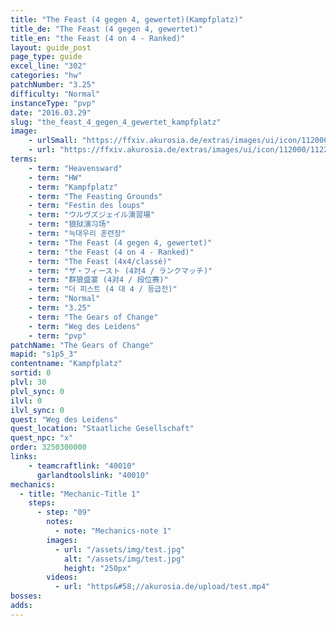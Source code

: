 ```yaml
---
title: "The Feast (4 gegen 4, gewertet)(Kampfplatz)"
title_de: "The Feast (4 gegen 4, gewertet)"
title_en: "the Feast (4 on 4 - Ranked)"
layout: guide_post
page_type: guide
excel_line: "302"
categories: "hw"
patchNumber: "3.25"
difficulty: "Normal"
instanceType: "pvp"
date: "2016.03.29"
slug: "the_feast_4_gegen_4_gewertet_kampfplatz"
image:
    - urlSmall: "https://ffxiv.akurosia.de/extras/images/ui/icon/112000/112218.png"
    - url: "https://ffxiv.akurosia.de/extras/images/ui/icon/112000/112218.png"
terms:
    - term: "Heavensward"
    - term: "HW"
    - term: "Kampfplatz"
    - term: "The Feasting Grounds"
    - term: "Festin des loups"
    - term: "ウルヴズジェイル演習場"
    - term: "狼狱演习场"
    - term: "늑대우리 훈련장"
    - term: "The Feast (4 gegen 4, gewertet)"
    - term: "the Feast (4 on 4 - Ranked)"
    - term: "The Feast (4x4/classé)"
    - term: "ザ・フィースト (4対4 / ランクマッチ)"
    - term: "群狼盛宴 (4对4 / 段位赛)"
    - term: "더 피스트 (4 대 4 / 등급전)"
    - term: "Normal"
    - term: "3.25"
    - term: "The Gears of Change"
    - term: "Weg des Leidens"
    - term: "pvp"
patchName: "The Gears of Change"
mapid: "s1p5_3"
contentname: "Kampfplatz"
sortid: 0
plvl: 30
plvl_sync: 0
ilvl: 0
ilvl_sync: 0
quest: "Weg des Leidens"
quest_location: "Staatliche Gesellschaft"
quest_npc: "x"
order: 3250300000
links:
    - teamcraftlink: "40010"
      garlandtoolslink: "40010"
mechanics:
  - title: "Mechanic-Title 1"
    steps:
      - step: "09"
        notes:
          - note: "Mechanics-note 1"
        images:
          - url: "/assets/img/test.jpg"
            alt: "/assets/img/test.jpg"
            height: "250px"
        videos:
          - url: "https&#58;//akurosia.de/upload/test.mp4"
bosses:
adds:
---
```


